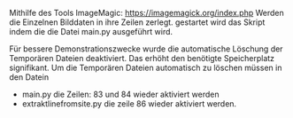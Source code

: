 Mithilfe des Tools ImageMagic: https://imagemagick.org/index.php
Werden die Einzelnen Bilddaten in ihre Zeilen zerlegt.
gestartet wird das Skript indem die die Datei
main.py ausgeführt wird.

Für bessere Demonstrationszwecke wurde die automatische Löschung der Temporären Dateien deaktiviert. 
Das erhöht den benötigte Speicherplatz signifikant. Um die Temporären Dateien automatisch zu löschen müssen in den Datein
- main.py die Zeilen: 83 und 84 wieder aktiviert werden 
- extraktlinefromsite.py die zeile 86 
wieder aktiviert werden.
